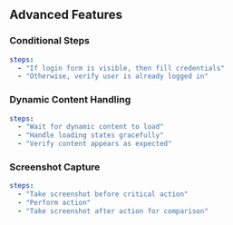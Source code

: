 ## Advanced Features

### Conditional Steps
```yaml
steps:
  - "If login form is visible, then fill credentials"
  - "Otherwise, verify user is already logged in"
```

### Dynamic Content Handling
```yaml
steps:
  - "Wait for dynamic content to load"
  - "Handle loading states gracefully"
  - "Verify content appears as expected"
```

### Screenshot Capture
```yaml
steps:
  - "Take screenshot before critical action"
  - "Perform action"
  - "Take screenshot after action for comparison"
```